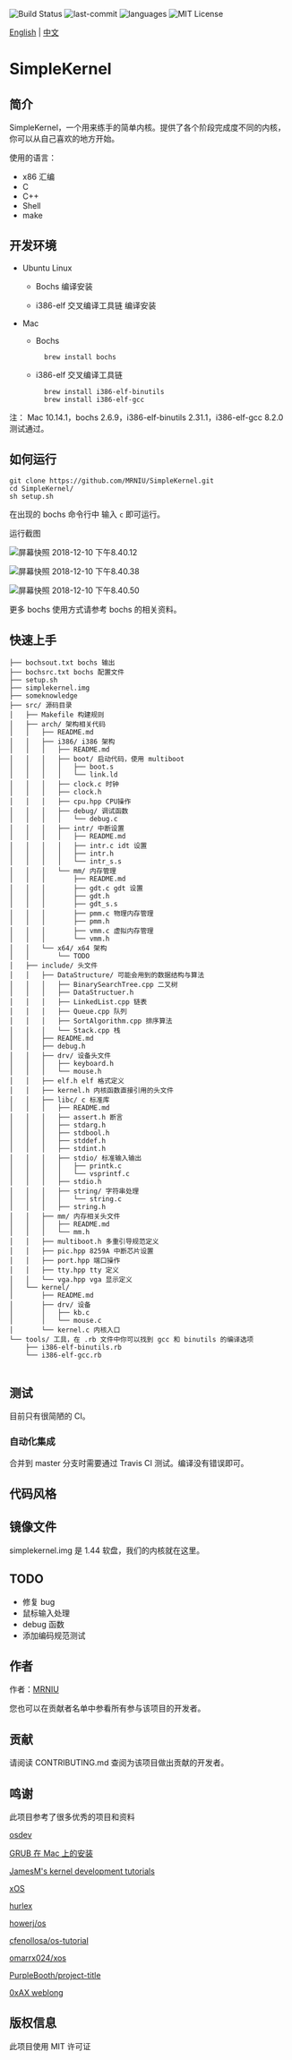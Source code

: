 
![Build Status](https://travis-ci.org/MRNIU/SimpleKernel.svg?branch=TODO)
![last-commit](https://img.shields.io/github/last-commit/google/skia.svg)
![languages](https://img.shields.io/github/languages/count/badges/shields.svg)
![MIT License](https://img.shields.io/github/license/mashape/apistatus.svg)

[English](https://github.com/MRNIU/SimpleKernel/blob/TODO/README_en.md) | [中文](https://github.com/MRNIU/SimpleKernel/blob/TODO/README.md)
# SimpleKernel

## 简介

SimpleKernel，一个用来练手的简单内核。提供了各个阶段完成度不同的内核，你可以从自己喜欢的地方开始。

使用的语言：

- x86 汇编
- C
- C++
- Shell
- make

## 开发环境

- Ubuntu Linux

    - Bochs
        编译安装
        
    - i386-elf 交叉编译工具链
        编译安装

- Mac
    - Bochs

            brew install bochs
            
    - i386-elf 交叉编译工具链

            brew install i386-elf-binutils
            brew install i386-elf-gcc

注：
Mac 10.14.1，bochs 2.6.9，i386-elf-binutils 2.31.1，i386-elf-gcc 8.2.0 测试通过。

## 如何运行

    git clone https://github.com/MRNIU/SimpleKernel.git
    cd SimpleKernel/
    sh setup.sh

在出现的 bochs 命令行中 输入 `c` 即可运行。

运行截图
    
![屏幕快照 2018-12-10 下午8.40.12](https://lh3.googleusercontent.com/-bMiOQG70raM/XA5ijMqVcLI/AAAAAAAAAGU/YB_HvVl8JD4PiKbV1UHfQA4HqeD6xWCxACHMYCw/I/%255BUNSET%255D)
    
![屏幕快照 2018-12-10 下午8.40.38](https://lh3.googleusercontent.com/-Lp2Xea_cLgM/XA5ijHG93RI/AAAAAAAAAGc/wpYAqRo7wGIABAAi6jGz3NRhASB2aOQywCHMYCw/I/%255BUNSET%255D)

![屏幕快照 2018-12-10 下午8.40.50](https://lh3.googleusercontent.com/-DwLqMLIWGps/XA5ijD1nZvI/AAAAAAAAAGY/PeRQd2FN8qoOEGq4LEx1vxgmFCmq8qUYACHMYCw/I/%255BUNSET%255D)

更多 bochs 使用方式请参考 bochs 的相关资料。


## 快速上手

```
├── bochsout.txt bochs 输出
├── bochsrc.txt bochs 配置文件
├── setup.sh
├── simplekernel.img
├── someknowledge
├── src/ 源码目录
│   ├── Makefile 构建规则
│   ├── arch/ 架构相关代码
│   │   ├── README.md
│   │   ├── i386/ i386 架构
│   │   │   ├── README.md
│   │   │   ├── boot/ 启动代码，使用 multiboot
│   │   │   │   ├── boot.s
│   │   │   │   └── link.ld
│   │   │   ├── clock.c 时钟
│   │   │   ├── clock.h
│   │   │   ├── cpu.hpp CPU操作
│   │   │   ├── debug/ 调试函数
│   │   │   │   └── debug.c
│   │   │   ├── intr/ 中断设置
│   │   │   │   ├── README.md
│   │   │   │   ├── intr.c idt 设置
│   │   │   │   ├── intr.h
│   │   │   │   └── intr_s.s
│   │   │   └── mm/ 内存管理
│   │   │       ├── README.md
│   │   │       ├── gdt.c gdt 设置
│   │   │       ├── gdt.h
│   │   │       ├── gdt_s.s
│   │   │       ├── pmm.c 物理内存管理
│   │   │       ├── pmm.h
│   │   │       ├── vmm.c 虚拟内存管理
│   │   │       └── vmm.h
│   │   └── x64/ x64 架构
│   │       └── TODO
│   ├── include/ 头文件
│   │   ├── DataStructure/ 可能会用到的数据结构与算法
│   │   │   ├── BinarySearchTree.cpp 二叉树
│   │   │   ├── DataStructuer.h
│   │   │   ├── LinkedList.cpp 链表
│   │   │   ├── Queue.cpp 队列
│   │   │   ├── SortAlgorithm.cpp 排序算法
│   │   │   └── Stack.cpp 栈
│   │   ├── README.md
│   │   ├── debug.h
│   │   ├── drv/ 设备头文件
│   │   │   ├── keyboard.h
│   │   │   └── mouse.h
│   │   ├── elf.h elf 格式定义
│   │   ├── kernel.h 内核函数直接引用的头文件
│   │   ├── libc/ c 标准库
│   │   │   ├── README.md
│   │   │   ├── assert.h 断言
│   │   │   ├── stdarg.h
│   │   │   ├── stdbool.h
│   │   │   ├── stddef.h
│   │   │   ├── stdint.h
│   │   │   ├── stdio/ 标准输入输出
│   │   │   │   ├── printk.c
│   │   │   │   └── vsprintf.c
│   │   │   ├── stdio.h
│   │   │   ├── string/ 字符串处理
│   │   │   │   └── string.c
│   │   │   ├── string.h
│   │   ├── mm/ 内存相关头文件
│   │   │   ├── README.md
│   │   │   └── mm.h
│   │   ├── multiboot.h 多重引导规范定义
│   │   ├── pic.hpp 8259A 中断芯片设置
│   │   ├── port.hpp 端口操作
│   │   ├── tty.hpp tty 定义
│   │   └── vga.hpp vga 显示定义
│   └── kernel/
│       ├── README.md
│       ├── drv/ 设备
│       │   ├── kb.c
│       │   └── mouse.c
│       └── kernel.c 内核入口
└── tools/ 工具，在 .rb 文件中你可以找到 gcc 和 binutils 的编译选项
    ├── i386-elf-binutils.rb
    └── i386-elf-gcc.rb
    
```

## 测试

目前只有很简陋的 CI。

### 自动化集成

合并到 master 分支时需要通过 Travis CI 测试。编译没有错误即可。

## 代码风格

## 镜像文件

simplekernel.img 是 1.44 软盘，我们的内核就在这里。
    
## TODO

- 修复 bug
- 鼠标输入处理
- debug 函数
- 添加编码规范测试

## 作者

作者：[MRNIU](https://github.com/MRNIU)

您也可以在贡献者名单中参看所有参与该项目的开发者。

## 贡献

请阅读 CONTRIBUTING.md 查阅为该项目做出贡献的开发者。

## 鸣谢

此项目参考了很多优秀的项目和资料

[osdev](https://wiki.osdev.org)

[GRUB 在 Mac 上的安装](https://wiki.osdev.org/GRUB#Installing_GRUB_2_on_OS_X)

[JamesM's kernel development tutorials](http://www.jamesmolloy.co.uk/tutorial_html/1.-Environment%20setup.html)

[xOS](https://github.com/fengleicn/xOS)

[hurlex](http://wiki.0xffffff.org/posts/hurlex-8.html)

[howerj/os](https://github.com/howerj/os)

[cfenollosa/os-tutorial](https://github.com/cfenollosa/os-tutorial)

[omarrx024/xos](https://github.com/omarrx024/xos)

[PurpleBooth/project-title](https://gist.github.com/PurpleBooth/109311bb0361f32d87a2%23project-title)

[0xAX weblong](http://0xax.blogspot.com/search/label/asm)

## 版权信息

此项目使用 MIT 许可证


